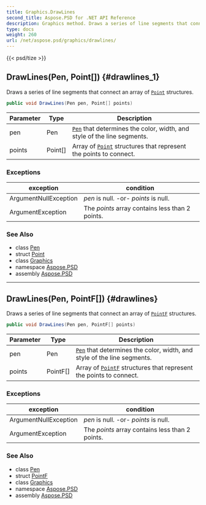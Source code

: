 ```yaml
---
title: Graphics.DrawLines
second_title: Aspose.PSD for .NET API Reference
description: Graphics method. Draws a series of line segments that connect an array of Point structures
type: docs
weight: 260
url: /net/aspose.psd/graphics/drawlines/
---
```

{{< psd/tize >}}
## DrawLines(Pen, Point[]) {#drawlines_1}

Draws a series of line segments that connect an array of [`Point`](../../point/) structures.

```csharp
public void DrawLines(Pen pen, Point[] points)
```

| Parameter | Type | Description |
| --- | --- | --- |
| pen | Pen | [`Pen`](../../pen/) that determines the color, width, and style of the line segments. |
| points | Point[] | Array of [`Point`](../../point/) structures that represent the points to connect. |

### Exceptions

| exception | condition |
| --- | --- |
| ArgumentNullException | *pen* is null. -or- *points* is null. |
| ArgumentException | The *points* array contains less than 2 points. |

### See Also

* class [Pen](../../pen/)
* struct [Point](../../point/)
* class [Graphics](../)
* namespace [Aspose.PSD](../../../aspose.psd/)
* assembly [Aspose.PSD](../../../)

---

## DrawLines(Pen, PointF[]) {#drawlines}

Draws a series of line segments that connect an array of [`PointF`](../../pointf/) structures.

```csharp
public void DrawLines(Pen pen, PointF[] points)
```

| Parameter | Type | Description |
| --- | --- | --- |
| pen | Pen | [`Pen`](../../pen/) that determines the color, width, and style of the line segments. |
| points | PointF[] | Array of [`PointF`](../../pointf/) structures that represent the points to connect. |

### Exceptions

| exception | condition |
| --- | --- |
| ArgumentNullException | *pen* is null. -or- *points* is null. |
| ArgumentException | The *points* array contains less than 2 points. |

### See Also

* class [Pen](../../pen/)
* struct [PointF](../../pointf/)
* class [Graphics](../)
* namespace [Aspose.PSD](../../../aspose.psd/)
* assembly [Aspose.PSD](../../../)


